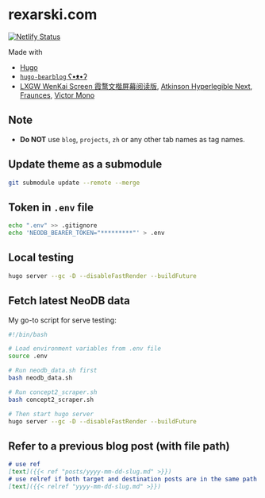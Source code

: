 # rexarski.com

[![Netlify Status](https://api.netlify.com/api/v1/badges/7b30b16b-f3d1-43e2-abf5-c1708e515cbf/deploy-status)](https://app.netlify.com/sites/rexarski/deploys)

Made with

- [Hugo](https://gohugo.io/)
- [`hugo-bearblog` ʕ•ᴥ•ʔ](https://github.com/janraasch/hugo-bearblog)
- [LXGW WenKai Screen 霞鹜文楷屏幕阅读版](https://github.com/lxgw/LxgwWenKai-Screen), [Atkinson Hyperlegible Next](https://www.brailleinstitute.org/freefont/), [Fraunces](https://fonts.google.com/specimen/Fraunces), [Victor Mono](https://rubjo.github.io/victor-mono/)

## Note

- **Do NOT** use `blog`, `projects`, `zh` or any other tab names as tag names.

## Update theme as a submodule

```bash
git submodule update --remote --merge
```

## Token in `.env` file

```bash
echo ".env" >> .gitignore
echo 'NEODB_BEARER_TOKEN="*********"' > .env
```

## Local testing

```bash
hugo server --gc -D --disableFastRender --buildFuture
```

## Fetch latest NeoDB data

My go-to script for serve testing:

```bash
#!/bin/bash

# Load environment variables from .env file
source .env

# Run neodb_data.sh first
bash neodb_data.sh

# Run concept2_scraper.sh
bash concept2_scraper.sh

# Then start hugo server
hugo server --gc -D --disableFastRender --buildFuture
```

## Refer to a previous blog post (with file path)

```markdown
# use ref
[text]({{< ref "posts/yyyy-mm-dd-slug.md" >}})
# use relref if both target and destination posts are in the same path
[text]({{< relref "yyyy-mm-dd-slug.md" >}})
```
